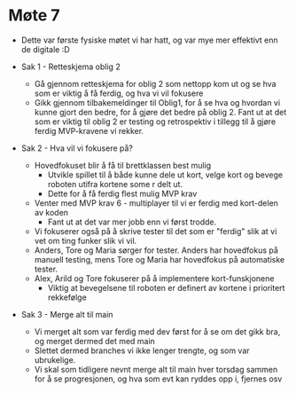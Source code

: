 # Møte 7

* Dette var første fysiske møtet vi har hatt, og var mye mer effektivt enn de digitale :D
  
* Sak 1 - Retteskjema oblig 2
    * Gå gjennom retteskjema for oblig 2 som nettopp kom ut og se hva som er viktig å få ferdig, og hva vi vil fokusere
    * Gikk gjennom tilbakemeldinger til Oblig1, for å se hva og hvordan vi kunne gjort den bedre, for å gjøre det
    bedre på oblig 2. Fant ut at det som er viktig til oblig 2 er testing og retrospektiv i tillegg til 
      å gjøre ferdig MVP-kravene vi rekker. 


* Sak 2 - Hva vil vi fokusere på?
    * Hovedfokuset blir å få til brettklassen best mulig
        * Utvikle spillet til å både kunne dele ut kort, velge kort og bevege roboten utifra kortene some r delt ut.
        * Dette for å få ferdig flest mulig MVP krav
    * Venter med MVP krav 6 - multiplayer til vi er ferdig med kort-delen av koden
        * Fant ut at det var mer jobb enn vi først trodde. 
    * Vi fokuserer også på å skrive tester til det som er "ferdig" slik at vi vet om ting funker slik vi vil. 
    * Anders, Tore og Maria sørger for tester. Anders har hovedfokus på manuell testing, mens Tore og Maria har hovedfokus på automatiske tester.
    * Alex, Arild og Tore fokuserer på å implementere kort-funskjonene
        * Viktig at bevegelsene til roboten er definert av kortene i prioritert rekkefølge
    
* Sak 3 - Merge alt til main
    * Vi merget alt som var ferdig med dev først for å se om det gikk bra, og merget dermed det med main
    * Slettet dermed branches vi ikke lenger trengte, og som var ubrukelige. 
    *  Vi skal som tidligere nevnt merge alt til main hver torsdag sammen for å se progresjonen, og hva som evt kan ryddes opp i, fjernes osv
    
    

    


